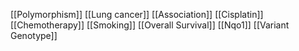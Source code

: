 [[Polymorphism]]
[[Lung cancer]]
[[Association]]
[[Cisplatin]]
[[Chemotherapy]]
[[Smoking]]
[[Overall Survival]]
[[Nqo1]]
[[Variant Genotype]]
